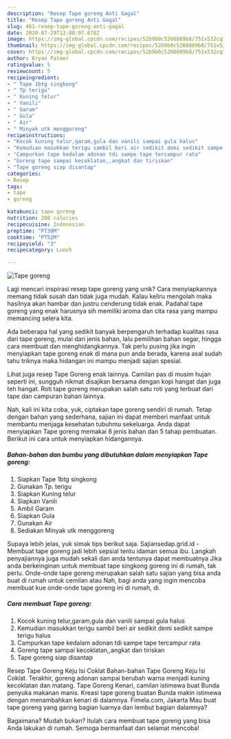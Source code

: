 ```yaml
---
description: "Resep Tape goreng Anti Gagal"
title: "Resep Tape goreng Anti Gagal"
slug: 461-resep-tape-goreng-anti-gagal
date: 2020-07-29T12:08:07.678Z
image: https://img-global.cpcdn.com/recipes/52b9b0c5266089b8/751x532cq70/tape-goreng-foto-resep-utama.jpg
thumbnail: https://img-global.cpcdn.com/recipes/52b9b0c5266089b8/751x532cq70/tape-goreng-foto-resep-utama.jpg
cover: https://img-global.cpcdn.com/recipes/52b9b0c5266089b8/751x532cq70/tape-goreng-foto-resep-utama.jpg
author: Bryan Palmer
ratingvalue: 5
reviewcount: 5
recipeingredient:
- " Tape 1btg singkong"
- " Tp terigu"
- " Kuning telur"
- " Vanili"
- " Garam"
- " Gula"
- " Air"
- " Minyak utk menggoreng"
recipeinstructions:
- "Kocok kuning telur,garam,gula dan vanili sampai gula halus"
- "Kemudian masukkan terigu sambil beri air sedikit demi sedikit sampe terigu halus"
- "Campurkan tape kedalam adonan tdi sampe tape tercampur rata"
- "Goreng tape sampai kecoklatan,,angkat dan tiriskan"
- "Tape goreng siap disantap"
categories:
- Resep
tags:
- tape
- goreng

katakunci: tape goreng 
nutrition: 208 calories
recipecuisine: Indonesian
preptime: "PT30M"
cooktime: "PT52M"
recipeyield: "3"
recipecategory: Lunch

---
```



![Tape goreng](https://img-global.cpcdn.com/recipes/52b9b0c5266089b8/751x532cq70/tape-goreng-foto-resep-utama.jpg)

Lagi mencari inspirasi resep tape goreng yang unik? Cara menyiapkannya memang tidak susah dan tidak juga mudah. Kalau keliru mengolah maka hasilnya akan hambar dan justru cenderung tidak enak. Padahal tape goreng yang enak harusnya sih memiliki aroma dan cita rasa yang mampu memancing selera kita.

Ada beberapa hal yang sedikit banyak berpengaruh terhadap kualitas rasa dari tape goreng, mulai dari jenis bahan, lalu pemilihan bahan segar, hingga cara membuat dan menghidangkannya. Tak perlu pusing jika ingin menyiapkan tape goreng enak di mana pun anda berada, karena asal sudah tahu triknya maka hidangan ini mampu menjadi sajian spesial.

Lihat juga resep Tape Goreng enak lainnya. Camilan pas di musim hujan seperti ini, sungguh nikmat disajikan bersama dengan kopi hangat dan juga teh hangat. Roti tape goreng merupakan salah satu roti yang terbuat dari tape dan campuran bahan lainnya.


Nah, kali ini kita coba, yuk, ciptakan tape goreng sendiri di rumah. Tetap dengan bahan yang sederhana, sajian ini dapat memberi manfaat untuk membantu menjaga kesehatan tubuhmu sekeluarga. Anda dapat menyiapkan Tape goreng memakai 8 jenis bahan dan 5 tahap pembuatan. Berikut ini cara untuk menyiapkan hidangannya.

<!--inarticleads1-->

##### Bahan-bahan dan bumbu yang dibutuhkan dalam menyiapkan Tape goreng:

1. Siapkan  Tape 1btg singkong
1. Gunakan  Tp. terigu
1. Siapkan  Kuning telur
1. Siapkan  Vanili
1. Ambil  Garam
1. Siapkan  Gula
1. Gunakan  Air
1. Sediakan  Minyak utk menggoreng


Supaya lebih jelas, yuk simak tips berikut saja. Sajiansedap.grid.id - Membuat tape goreng jadi lebih sepsial tentu idaman semua ibu. Langkah penyajiannya juga mudah sekali dan anda tentunya dapat membuatnya Jika anda berkeinginan untuk membuat tape singkong goreng ini di rumah, tak perlu. Onde-onde tape goreng merupakan salah satu sajian yang bisa anda buat di rumah untuk cemilan atau Nah, bagi anda yang ingin mencoba membuat kue onde-onde tape goreng ini di rumah, di. 

<!--inarticleads2-->

##### Cara membuat Tape goreng:

1. Kocok kuning telur,garam,gula dan vanili sampai gula halus
1. Kemudian masukkan terigu sambil beri air sedikit demi sedikit sampe terigu halus
1. Campurkan tape kedalam adonan tdi sampe tape tercampur rata
1. Goreng tape sampai kecoklatan,,angkat dan tiriskan
1. Tape goreng siap disantap


Resep Tape Goreng Keju Isi Coklat Bahan-bahan Tape Goreng Keju Isi Coklat. Terakhir, goreng adonan sampai berubah warna menjadi kuning kecoklatan dan matang. Tape Goreng Kenari, camilan istimewa buat Bunda penyuka makanan manis. Kreasi tape goreng buatan Bunda makin istimewa dengan menambahkan kenari di dalamnya. Fimela.com, Jakarta Mau buat tape goreng yang garing bagian luarnya dan lembut bagian dalamnya? 

Bagaimana? Mudah bukan? Itulah cara membuat tape goreng yang bisa Anda lakukan di rumah. Semoga bermanfaat dan selamat mencoba!
